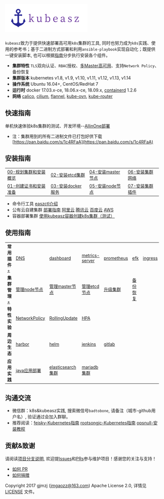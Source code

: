 # ![kubeasz](pics/kubeasz.png)

`kubeasz`致力于提供快速部署高可用`k8s`集群的工具, 同时也努力成为`k8s`实践、使用的参考书；基于二进制方式部署和利用`ansible-playbook`实现自动化；既提供一键安装脚本, 也可以根据[指南](docs/setup/00-planning_and_overall_intro.md)分步执行安装各个组件。

- **集群特性** `TLS`双向认证、`RBAC`授权、[多Master高可用](docs/setup/00-planning_and_overall_intro.md#ha-architecture)、支持`Network Policy`、备份恢复
- **集群版本** kubernetes v1.8, v1.9, v1.10, v1.11, v1.12, v1.13, v1.14
- **操作系统** Ubuntu 16.04+, CentOS/RedHat 7
- **运行时** docker 17.03.x-ce, 18.06.x-ce, 18.09.x, [containerd](docs/guide/containerd.md) 1.2.6
- **网络** [calico](docs/setup/network-plugin/calico.md), [cilium](docs/setup/network-plugin/cilium.md), [flannel](docs/setup/network-plugin/flannel.md), [kube-ovn](docs/setup/network-plugin/kube-ovn.md), [kube-router](docs/setup/network-plugin/kube-router.md)

## 快速指南

单机快速体验k8s集群的测试、开发环境--[AllinOne部署](docs/setup/quickStart.md)

- 注：集群用到的所有二进制文件已打包好供下载 [https://pan.baidu.com/s/1c4RFaA](https://pan.baidu.com/s/1c4RFaA)

## 安装指南

<table border="0">
    <tr>
        <td><a href="docs/setup/00-planning_and_overall_intro.md">00-规划集群和安装概览</a></td>
        <td><a href="docs/setup/02-install_etcd.md">02-安装etcd集群</a></td>
        <td><a href="docs/setup/04-install_kube_master.md">04-安装master节点</a></td>
        <td><a href="docs/setup/06-install_network_plugin.md">06-安装集群网络</a></td>
    </tr>
    <tr>
        <td><a href="docs/setup/01-CA_and_prerequisite.md">01-创建证书和安装准备</a></td>
        <td><a href="docs/setup/03-install_docker.md">03-安装docker服务</a></td>
        <td><a href="docs/setup/05-install_kube_node.md">05-安装node节点</a></td>
        <td><a href="docs/setup/07-install_cluster_addon.md">07-安装集群插件</a></td>
    </tr>
</table>

- 命令行工具 [easzctl介绍](docs/setup/easzctl_cmd.md)
- 公有云自建集群 [部署指南](docs/setup/kubeasz_on_public_cloud.md) [阿里云](docs/setup/kubeasz_on_aliyun.md) [腾讯云](docs/setup/kubeasz_on_tencent_cloud.md) [百度云](docs/setup/kubeasz_on_baidu_cloud.md) [AWS](docs/setup/kubeasz_on_aws_cloud.md)
- 容器部署集群 [使用kubeasz容器创建k8s集群（测试）](docs/setup/docker_kubeasz.md)

## 使用指南

<table border="0">
    <tr>
        <td><strong>常用插件</strong><a href="docs/guide/index.md">+</a></td>
        <td><a href="docs/guide/kubedns.md">DNS</a></td>
        <td><a href="docs/guide/dashboard.md">dashboard</a></td>
        <td><a href="docs/guide/metrics-server.md">metrics-server</a></td>
        <td><a href="docs/guide/prometheus.md">prometheus</a></td>
        <td><a href="docs/guide/efk.md">efk</a></td>
        <td><a href="docs/guide/ingress.md">ingress</a></td>
    </tr>
    <tr>
        <td><strong>集群管理</strong><a href="docs/op/op-index.md">+</a></td>
        <td><a href="docs/op/op-node.md">管理node节点</a></td>
        <td><a href="docs/op/op-master.md">管理master节点</a></td>
        <td><a href="docs/op/op-etcd.md">管理etcd节点</a></td>
        <td><a href="docs/op/upgrade.md">升级集群</a></td>
        <td><a href="docs/op/cluster_restore.md">备份恢复</a></td>
        <td><a href=""></a></td>
    </tr>
    <tr>
        <td><strong>特性实验</strong></td>
        <td><a href="docs/guide/networkpolicy.md">NetworkPolicy</a></td>
        <td><a href="docs/guide/rollingupdateWithZeroDowntime.md">RollingUpdate</a></td>
        <td><a href="docs/guide/hpa.md">HPA</a></td>
        <td><a href=""></a></td>
        <td><a href=""></a></td>
        <td><a href=""></a></td>
    </tr>
    <tr>
        <td><strong>周边生态</strong></td>
        <td><a href="docs/guide/harbor.md">harbor</a></td>
        <td><a href="docs/guide/helm.md">helm</a></td>
        <td><a href="docs/guide/jenkins.md">jenkins</a></td>
        <td><a href="docs/guide/gitlab/readme.md">gitlab</a></td>
        <td><a href=""></a></td>
        <td><a href=""></a></td>
    </tr>
    <tr>
        <td><strong>应用实践</strong></td>
        <td><a href="docs/practice/java_war_app.md">java应用部署</a></td>
        <td><a href="docs/practice/es_cluster.md">elasticsearch集群</a></td>
        <td><a href="docs/practice/mariadb_cluster.md">mariadb集群</a></td>
        <td><a href=""></a></td>
        <td><a href=""></a></td>
        <td><a href=""></a></td>
    </tr>
</table>

## 沟通交流

- 微信群：k8s&kubeasz实践, 搜索微信号`badtobone`, 请备注（城市-github用户名）, 验证通过会加入群聊。
- 推荐阅读：[feisky-Kubernetes指南](https://github.com/feiskyer/kubernetes-handbook/blob/master/SUMMARY.md) [rootsongjc-Kubernetes指南](https://github.com/rootsongjc/kubernetes-handbook) [opsnull-安装教程](https://github.com/opsnull/follow-me-install-kubernetes-cluster)

## 贡献&致谢

请阅读[项目分支说明](docs/mixes/branch.md), 欢迎提[Issues](https://github.com/easzlab/kubeasz/issues)和[PRs](docs/mixes/HowToContribute.md)参与维护项目！感谢您的关注与支持！

- [如何 PR](docs/mixes/HowToContribute.md)
- [如何捐赠](docs/mixes/donate.md)

Copyright 2017 gjmzj (jmgaozz@163.com) Apache License 2.0, 详情见 [LICENSE](docs/mixes/LICENSE) 文件。
